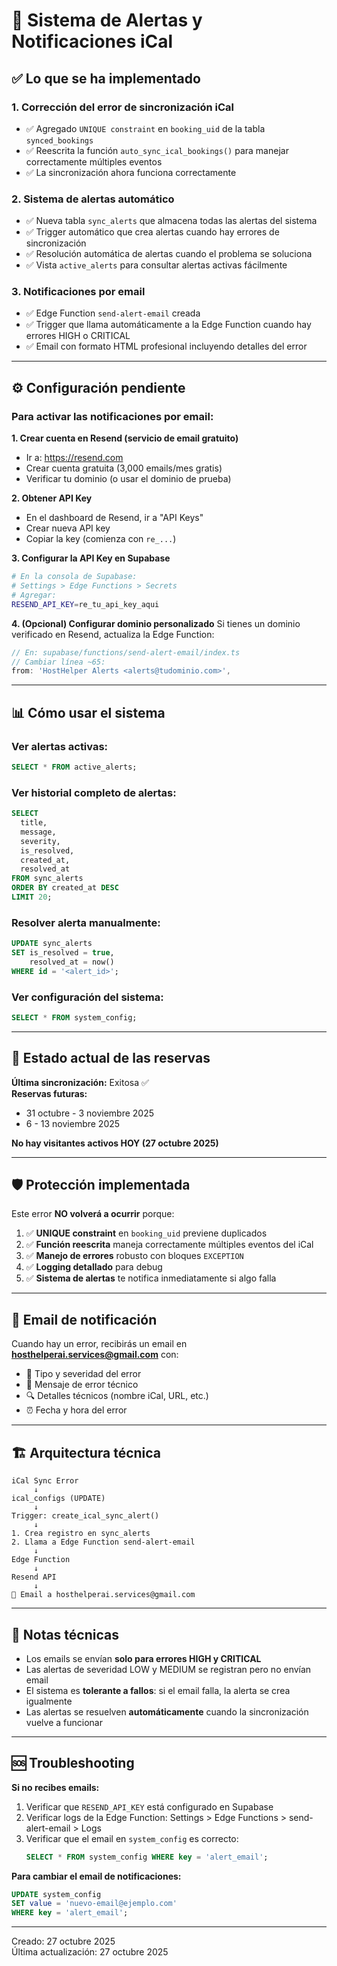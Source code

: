 # 📧 Sistema de Alertas y Notificaciones iCal

## ✅ Lo que se ha implementado

### 1. **Corrección del error de sincronización iCal**
- ✅ Agregado `UNIQUE constraint` en `booking_uid` de la tabla `synced_bookings`
- ✅ Reescrita la función `auto_sync_ical_bookings()` para manejar correctamente múltiples eventos
- ✅ La sincronización ahora funciona correctamente

### 2. **Sistema de alertas automático**
- ✅ Nueva tabla `sync_alerts` que almacena todas las alertas del sistema
- ✅ Trigger automático que crea alertas cuando hay errores de sincronización
- ✅ Resolución automática de alertas cuando el problema se soluciona
- ✅ Vista `active_alerts` para consultar alertas activas fácilmente

### 3. **Notificaciones por email**
- ✅ Edge Function `send-alert-email` creada
- ✅ Trigger que llama automáticamente a la Edge Function cuando hay errores HIGH o CRITICAL
- ✅ Email con formato HTML profesional incluyendo detalles del error

---

## ⚙️ Configuración pendiente

### Para activar las notificaciones por email:

**1. Crear cuenta en Resend (servicio de email gratuito)**
- Ir a: https://resend.com
- Crear cuenta gratuita (3,000 emails/mes gratis)
- Verificar tu dominio (o usar el dominio de prueba)

**2. Obtener API Key**
- En el dashboard de Resend, ir a "API Keys"
- Crear nueva API key
- Copiar la key (comienza con `re_...`)

**3. Configurar la API Key en Supabase**
```bash
# En la consola de Supabase:
# Settings > Edge Functions > Secrets
# Agregar:
RESEND_API_KEY=re_tu_api_key_aqui
```

**4. (Opcional) Configurar dominio personalizado**
Si tienes un dominio verificado en Resend, actualiza la Edge Function:
```typescript
// En: supabase/functions/send-alert-email/index.ts
// Cambiar línea ~65:
from: 'HostHelper Alerts <alerts@tudominio.com>',
```

---

## 📊 Cómo usar el sistema

### Ver alertas activas:
```sql
SELECT * FROM active_alerts;
```

### Ver historial completo de alertas:
```sql
SELECT 
  title,
  message,
  severity,
  is_resolved,
  created_at,
  resolved_at
FROM sync_alerts
ORDER BY created_at DESC
LIMIT 20;
```

### Resolver alerta manualmente:
```sql
UPDATE sync_alerts
SET is_resolved = true,
    resolved_at = now()
WHERE id = '<alert_id>';
```

### Ver configuración del sistema:
```sql
SELECT * FROM system_config;
```

---

## 🔄 Estado actual de las reservas

**Última sincronización:** Exitosa ✅  
**Reservas futuras:**
- 31 octubre - 3 noviembre 2025
- 6 - 13 noviembre 2025

**No hay visitantes activos HOY (27 octubre 2025)**

---

## 🛡️ Protección implementada

Este error **NO volverá a ocurrir** porque:

1. ✅ **UNIQUE constraint** en `booking_uid` previene duplicados
2. ✅ **Función reescrita** maneja correctamente múltiples eventos del iCal
3. ✅ **Manejo de errores** robusto con bloques `EXCEPTION`
4. ✅ **Logging detallado** para debug
5. ✅ **Sistema de alertas** te notifica inmediatamente si algo falla

---

## 📧 Email de notificación

Cuando hay un error, recibirás un email en **hosthelperai.services@gmail.com** con:
- 🚨 Tipo y severidad del error
- 📝 Mensaje de error técnico
- 🔍 Detalles técnicos (nombre iCal, URL, etc.)
- ⏰ Fecha y hora del error

---

## 🏗️ Arquitectura técnica

```
iCal Sync Error
     ↓
ical_configs (UPDATE)
     ↓
Trigger: create_ical_sync_alert()
     ↓
1. Crea registro en sync_alerts
2. Llama a Edge Function send-alert-email
     ↓
Edge Function
     ↓
Resend API
     ↓
📧 Email a hosthelperai.services@gmail.com
```

---

## 📝 Notas técnicas

- Los emails se envían **solo para errores HIGH y CRITICAL**
- Las alertas de severidad LOW y MEDIUM se registran pero no envían email
- El sistema es **tolerante a fallos**: si el email falla, la alerta se crea igualmente
- Las alertas se resuelven **automáticamente** cuando la sincronización vuelve a funcionar

---

## 🆘 Troubleshooting

**Si no recibes emails:**
1. Verificar que `RESEND_API_KEY` está configurado en Supabase
2. Verificar logs de la Edge Function: Settings > Edge Functions > send-alert-email > Logs
3. Verificar que el email en `system_config` es correcto:
   ```sql
   SELECT * FROM system_config WHERE key = 'alert_email';
   ```

**Para cambiar el email de notificaciones:**
```sql
UPDATE system_config
SET value = 'nuevo-email@ejemplo.com'
WHERE key = 'alert_email';
```

---

Creado: 27 octubre 2025  
Última actualización: 27 octubre 2025




